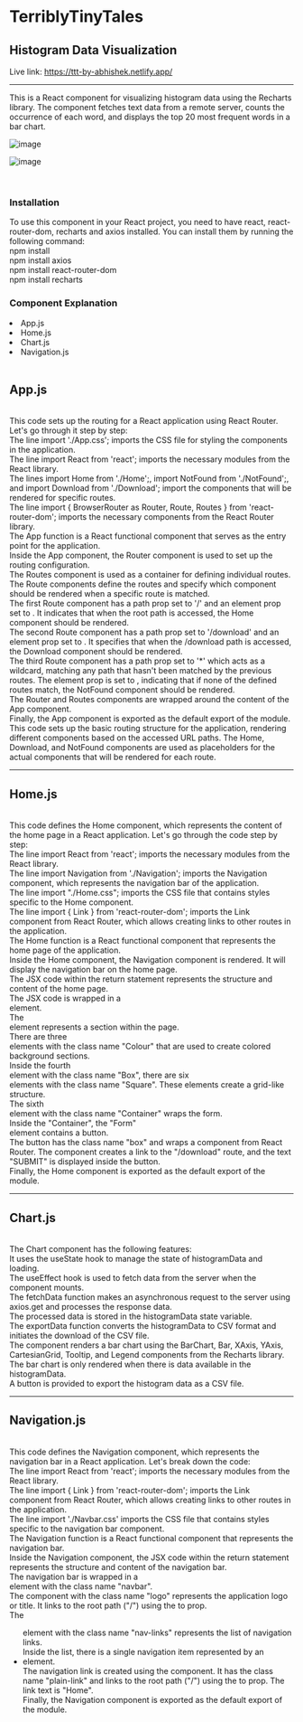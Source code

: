 <h1>TerriblyTinyTales</h1>


<h2>Histogram Data Visualization</h2>



Live link: https://ttt-by-abhishek.netlify.app/

<hr/>

This is a React component for visualizing histogram data using the Recharts library. The component fetches text data from a remote server, counts the occurrence of each word, and displays the top 20 most frequent words in a bar chart.



![image](https://github.com/AbhishekKrGhosh/terriblytinytales/assets/92973940/6e29651f-77fb-45ef-9458-8ebde3826ac2)


![image](https://github.com/AbhishekKrGhosh/terriblytinytales/assets/92973940/9bf21b84-2477-445e-b170-cc302f9dbfd3)


<br/>

<h3>Installation</h3>

To use this component in your React project, you need to have react, react-router-dom, recharts and axios installed. You can install them by running the following command:
<br/>
npm install
<br/>
npm install axios
<br/>
npm install react-router-dom
<br/>
npm install recharts
<br/>

<h3>Component Explanation </h3>
<li>App.js</li>
<li>Home.js</li>
<li>Chart.js</li>
<li>Navigation.js</li>
<br/>
<h2>App.js</h2>
<br/>
This code sets up the routing for a React application using React Router. Let's go through it step by step:
<br/>
The line import './App.css'; imports the CSS file for styling the components in the application.
<br/>
The line import React from 'react'; imports the necessary modules from the React library.
<br/>
The lines import Home from './Home';, import NotFound from './NotFound';, and import Download from './Download'; import the components that will be rendered for specific routes.
<br/>
The line import { BrowserRouter as Router, Route, Routes } from 'react-router-dom'; imports the necessary components from the React Router library.
<br/>
The App function is a React functional component that serves as the entry point for the application.
<br/>
Inside the App component, the Router component is used to set up the routing configuration.
<br/>
The Routes component is used as a container for defining individual routes.
<br/>
The Route components define the routes and specify which component should be rendered when a specific route is matched.
<br/>
The first Route component has a path prop set to '/' and an element prop set to <Home />. It indicates that when the root path is accessed, the Home component should be rendered.
<br/>
The second Route component has a path prop set to '/download' and an element prop set to <Download />. It specifies that when the /download path is accessed, the Download component should be rendered.
<br/>
The third Route component has a path prop set to '*' which acts as a wildcard, matching any path that hasn't been matched by the previous routes. The element prop is set to <NotFound />, indicating that if none of the defined routes match, the NotFound component should be rendered.
<br/>
The Router and Routes components are wrapped around the content of the App component.
<br/>
Finally, the App component is exported as the default export of the module.
<br/>
This code sets up the basic routing structure for the application, rendering different components based on the accessed URL paths. The Home, Download, and NotFound components are used as placeholders for the actual components that will be rendered for each route.
<hr/>
<h2>Home.js</h2>
<br/>
This code defines the Home component, which represents the content of the home page in a React application. Let's go through the code step by step:
<br/>
The line import React from 'react'; imports the necessary modules from the React library.
<br/>
The line import Navigation from './Navigation'; imports the Navigation component, which represents the navigation bar of the application.
<br/>
The line import "./Home.css"; imports the CSS file that contains styles specific to the Home component.
<br/>
The line import { Link } from 'react-router-dom'; imports the Link component from React Router, which allows creating links to other routes in the application.
<br/>
The Home function is a React functional component that represents the home page of the application.
<br/>
Inside the Home component, the Navigation component is rendered. It will display the navigation bar on the home page.
<br/>
The JSX code within the return statement represents the structure and content of the home page.
<br/>
The JSX code is wrapped in a <div> element.
<br/>
The <section> element represents a section within the page.
<br/>
There are three <div> elements with the class name "Colour" that are used to create colored background sections.
<br/>
Inside the fourth <div> element with the class name "Box", there are six <div> elements with the class name "Square". These elements create a grid-like structure.
<br/>
The sixth <div> element with the class name "Container" wraps the form.
<br/>
Inside the "Container", the "Form" <div> element contains a button.
<br/>
The button has the class name "box" and wraps a <Link> component from React Router. The <Link> component creates a link to the "/download" route, and the text "SUBMIT" is displayed inside the button.
<br/>
Finally, the Home component is exported as the default export of the module.
<hr/>
  <h2>Chart.js</h2>
  <br/>
The Chart component has the following features:
<br/>
It uses the useState hook to manage the state of histogramData and loading.
 <br/> 
The useEffect hook is used to fetch data from the server when the component mounts.
  <br/>
The fetchData function makes an asynchronous request to the server using axios.get and processes the response data.
  <br/>
The processed data is stored in the histogramData state variable.
  <br/>
The exportData function converts the histogramData to CSV format and initiates the download of the CSV file.
  <br/>
The component renders a bar chart using the BarChart, Bar, XAxis, YAxis, CartesianGrid, Tooltip, and Legend components from the Recharts library.
  <br/>
The bar chart is only rendered when there is data available in the histogramData.
  <br/>
A button is provided to export the histogram data as a CSV file.
  <hr/>
  <h2>Navigation.js</h2>
  <br/>
  This code defines the Navigation component, which represents the navigation bar in a React application. Let's break down the code:
<br/>
The line import React from 'react'; imports the necessary modules from the React library.
<br/>
The line import { Link } from 'react-router-dom'; imports the Link component from React Router, which allows creating links to other routes in the application.
<br/>
The line import './Navbar.css' imports the CSS file that contains styles specific to the navigation bar component.
<br/>
The Navigation function is a React functional component that represents the navigation bar.
<br/>
Inside the Navigation component, the JSX code within the return statement represents the structure and content of the navigation bar.
<br/>
The navigation bar is wrapped in a <nav> element with the class name "navbar".
<br/>
The <Link> component with the class name "logo" represents the application logo or title. It links to the root path ("/") using the to prop.
<br/>
The <ul> element with the class name "nav-links" represents the list of navigation links.
<br/>
Inside the list, there is a single navigation item represented by an <li> element.
<br/>
The navigation link is created using the <Link> component. It has the class name "plain-link" and links to the root path ("/") using the to prop. The link text is "Home".
<br/>
Finally, the Navigation component is exported as the default export of the module.
<br/>
